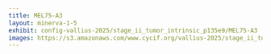 ```yaml
---
title: MEL75-A3
layout: minerva-1-5
exhibit: config-vallius-2025/stage_ii_tumor_intrinsic_p135e9/MEL75-A3
images: https://s3.amazonaws.com/www.cycif.org/vallius-2025/stage_ii_tumor_intrinsic_p135e9/MEL75-A3
---
```


